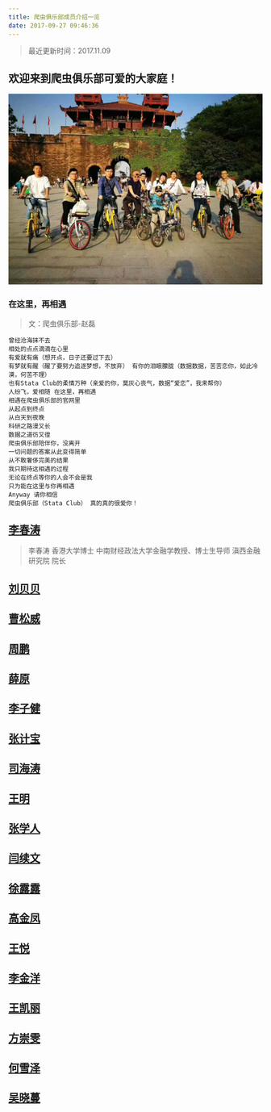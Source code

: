 ```yaml
---
title: 爬虫俱乐部成员介绍一览
date: 2017-09-27 09:46:36
---
```


>最近更新时间：2017.11.09

## 欢迎来到爬虫俱乐部可爱的大家庭！

![](index/family.jpg)


### 在这里，再相遇

> 文：爬虫俱乐部-赵磊

```
曾经沧海抹不去 
相处的点点滴滴在心里 
有爱就有痛（想开点，日子还要过下去） 
有梦就有醒（醒了要努力追逐梦想，不放弃） 有你的泪眼朦胧（数据数据，苦苦恋你，如此冷漠，何苦不理） 
也有Stata Club的柔情万种（亲爱的你，莫灰心丧气，数据“爱恋”，我来帮你） 
人纷飞，爱相随 在这里，再相遇 
相遇在爬虫俱乐部的官网里 
从起点到终点 
从白天到夜晚 
科研之路漫又长 
数据之道彷又徨 
爬虫俱乐部陪伴你，没离开 
一切问题的答案从此变得简单 
从不敢奢侈完美的结果 
我只期待这相遇的过程 
无论在终点等你的人会不会是我 
只为能在这里与你再相遇 
Anyway 请你相信 
爬虫俱乐部（Stata Club） 真的真的很爱你！ 
```

## [李春涛](lichuntao.html)

>李春涛
>香港大学博士
>中南财经政法大学金融学教授、博士生导师
>滇西金融研究院 院长

## [刘贝贝](liubeibei.html)

## [曹松威](Wilson_cao.html)

## [周鹏](zhoupeng.html)

## [薛原](xueyuan.html)

## [李子健](jeremylee.html)

## [张计宝](zhangjibao.html)

## [司海涛](sihaitao.html)

## [王明](wangming.html)

## [张学人](snowman.html)

## [闫续文](yanxuwen.html)

## [徐露露](xululu.html)

## [高金凤](gaojinfeng.html)

## [王悦](wangyue.html)

## [李金洋](lita.html)

## [王凯丽](wangkaili.html)

## [方崇雯](fangchongwen.html)

## [何雪泽](HXZ.html)

## [吴晓蔓](wuxiaoman.html)


